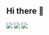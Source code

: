 ## Hi there 👋

<!--
**Breno-Mateus/Breno-Mateus** is a ✨ _special_ ✨ repository because its `README.md` (this file) appears on your GitHub profile.

Here are some ideas to get you started:

- 🔭 I’m currently working on ...
- 🌱 I’m currently learning ...
- 👯 I’m looking to collaborate on ...
- 🤔 I’m looking for help with ...
- 💬 Ask me about ...
- 📫 How to reach me: ...
- 😄 Pronouns: ...
- ⚡ Fun fact: ...
-->
<div>
  <a href="https://www.linkedin.com/in/breno-mateus-8b9a99211/" target="_blank"><img src="https://img.shields.io/badge/LinkedIn-0077B5?logo=linkedin&logoColor=white&style=for-the-badge" target="_blank"/></a>
  <a href="malito:brenomateus36@gmail.com" target="_blank"><img src="https://img.shields.io/badge/Gmail-D14836?logo=gmail&logoColor=white&style=for-the-badge" target="_blank"/></a>
  <a href="https://www.instagram.com/breno__sntx/" target="_blank"><img src="https://img.shields.io/badge/Instagram-E4405F?logo=instagram&logoColor=white&style=for-the-badge" target="_blank"/></a>
</div>

